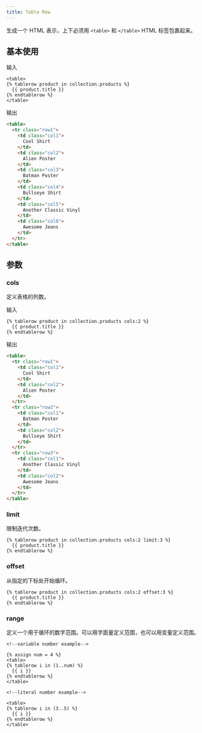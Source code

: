 ```yaml
---
title: Table Row
---
```


生成一个 HTML 表示，上下必须用 `<table>` 和 `</table>` HTML 标签包裹起来。

## 基本使用

输入
```liquid
<table>
{% tablerow product in collection.products %}
  {{ product.title }}
{% endtablerow %}
</table>
```

输出
```html
<table>
  <tr class="row1">
    <td class="col1">
      Cool Shirt
    </td>
    <td class="col2">
      Alien Poster
    </td>
    <td class="col3">
      Batman Poster
    </td>
    <td class="col4">
      Bullseye Shirt
    </td>
    <td class="col5">
      Another Classic Vinyl
    </td>
    <td class="col6">
      Awesome Jeans
    </td>
  </tr>
</table>
```

## 参数

### cols

定义表格的列数。

输入
```liquid
{% tablerow product in collection.products cols:2 %}
  {{ product.title }}
{% endtablerow %}
```

输出
```html
<table>
  <tr class="row1">
    <td class="col1">
      Cool Shirt
    </td>
    <td class="col2">
      Alien Poster
    </td>
  </tr>
  <tr class="row2">
    <td class="col1">
      Batman Poster
    </td>
    <td class="col2">
      Bullseye Shirt
    </td>
  </tr>
  <tr class="row3">
    <td class="col1">
      Another Classic Vinyl
    </td>
    <td class="col2">
      Awesome Jeans
    </td>
  </tr>
</table>
```

### limit

限制迭代次数。

```liquid
{% tablerow product in collection.products cols:2 limit:3 %}
  {{ product.title }}
{% endtablerow %}
```

### offset

从指定的下标处开始循环。

```liquid
{% tablerow product in collection.products cols:2 offset:3 %}
  {{ product.title }}
{% endtablerow %}
```

### range

定义一个用于循环的数字范围。可以用字面量定义范围，也可以用变量定义范围。

```liquid
<!--variable number example-->

{% assign num = 4 %}
<table>
{% tablerow i in (1..num) %}
  {{ i }}
{% endtablerow %}
</table>

<!--literal number example-->

<table>
{% tablerow i in (3..5) %}
  {{ i }}
{% endtablerow %}
</table>
```
